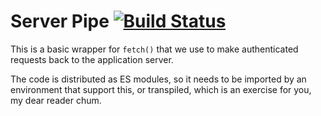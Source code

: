 # Server Pipe [![Build Status](https://travis-ci.com/UniversityofWarwick/js-serverpipe.svg?branch=master)](https://travis-ci.com/UniversityofWarwick/js-serverpipe)

This is a basic wrapper for `fetch()` that we use to make authenticated requests back to the application server.

The code is distributed as ES modules, so it needs to be imported by an environment that support this, or transpiled, which is an exercise for you, my dear reader chum.
